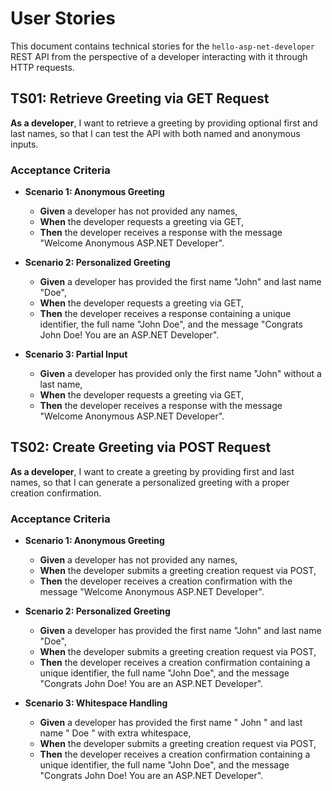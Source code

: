 # User Stories

This document contains technical stories for the `hello-asp-net-developer` REST API from the perspective of a developer interacting with it through HTTP requests.

## TS01: Retrieve Greeting via GET Request
**As a developer**, I want to retrieve a greeting by providing optional first and last names, so that I can test the API with both named and anonymous inputs.

### Acceptance Criteria
- **Scenario 1: Anonymous Greeting**
    - **Given** a developer has not provided any names,
    - **When** the developer requests a greeting via GET,
    - **Then** the developer receives a response with the message "Welcome Anonymous ASP.NET Developer".

- **Scenario 2: Personalized Greeting**
    - **Given** a developer has provided the first name "John" and last name "Doe",
    - **When** the developer requests a greeting via GET,
    - **Then** the developer receives a response containing a unique identifier, the full name "John Doe", and the message "Congrats John Doe! You are an ASP.NET Developer".

- **Scenario 3: Partial Input**
    - **Given** a developer has provided only the first name "John" without a last name,
    - **When** the developer requests a greeting via GET,
    - **Then** the developer receives a response with the message "Welcome Anonymous ASP.NET Developer".

## TS02: Create Greeting via POST Request
**As a developer**, I want to create a greeting by providing first and last names, so that I can generate a personalized greeting with a proper creation confirmation.

### Acceptance Criteria
- **Scenario 1: Anonymous Greeting**
    - **Given** a developer has not provided any names,
    - **When** the developer submits a greeting creation request via POST,
    - **Then** the developer receives a creation confirmation with the message "Welcome Anonymous ASP.NET Developer".

- **Scenario 2: Personalized Greeting**
    - **Given** a developer has provided the first name "John" and last name "Doe",
    - **When** the developer submits a greeting creation request via POST,
    - **Then** the developer receives a creation confirmation containing a unique identifier, the full name "John Doe", and the message "Congrats John Doe! You are an ASP.NET Developer".

- **Scenario 3: Whitespace Handling**
    - **Given** a developer has provided the first name " John " and last name " Doe " with extra whitespace,
    - **When** the developer submits a greeting creation request via POST,
    - **Then** the developer receives a creation confirmation containing a unique identifier, the full name "John Doe", and the message "Congrats John Doe! You are an ASP.NET Developer".